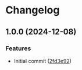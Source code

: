 # Changelog

## 1.0.0 (2024-12-08)


### Features

* Initial commit ([2fd3e92](https://github.com/lox/gotestchunk/commit/2fd3e92069f3709cd8b9064dec61f584836a7152))
